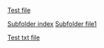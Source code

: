 [Test file](./test%20file)

[Subfolder index](./sub%20folder1/index)
[Subfolder file1](./sub%20folder1/file%201)

[Test txt file](./test.txt)
